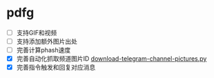 # pdfg
- [ ] 支持GIF和视频 
- [ ] 支持添加额外图片出处
- [ ] 完善计算phash速度
- [x] 完善自动化抓取频道图片ID [download-telegram-channel-pictures.py](https://github.com/soutubot/scripts)
- [x] 完善指令触发和回复对应消息
